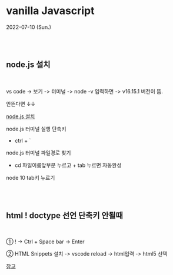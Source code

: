 # __vanilla Javascript__

2022-07-10 (Sun.)

<br>
<br>

## node.js 설치
<br>

vs code -> 보기 -> 터미널 -> node -v 입력하면 -> v16.15.1 버전이 뜸.

안뜬다면 ↓↓

[node.js 설치](https://nodejs.org/ko/)

node.js 터미널 실행 단축키
* ctrl + `

node.js 터미널 파일경로 찾기
* cd 파일이름앞부분 누르고 + tab 누르면 자동완성

node 10 tab키 누르기

<br>
<br>

## html ! doctype 선언 단축키 안될때
<br>

① ! -> Ctrl + Space bar -> Enter 

② HTML Snippets 설치 -> vscode reload -> html입력 -> html5 선택

[참고](https://zel0rd.tistory.com/79)

<br>
<br>
